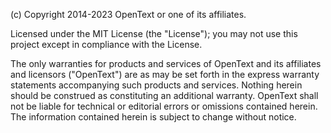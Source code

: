 (c) Copyright 2014-2023 OpenText or one of its affiliates.

Licensed under the MIT License (the "License"); you may not use this project except in compliance with the License.

The only warranties for products and services of OpenText and its affiliates and licensors ("OpenText") are as may be set forth in the express warranty statements accompanying such products and services. Nothing herein should be construed as constituting an additional warranty. OpenText shall not be liable for technical or editorial errors or omissions contained herein. The information contained herein is subject to change without notice.